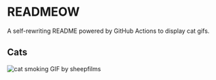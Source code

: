 # READMEOW

A self-rewriting README powered by GitHub Actions to display cat gifs.

## Cats

![cat smoking GIF by sheepfilms](https://media4.giphy.com/media/l0ExdMHUDKteztyfe/200.gif?cid=9acd02dawynxug2dxvlpdtyxe2tnxn1d9fx9ohuja7g1g1nq&ep=v1_gifs_search&rid=200.gif&ct=g)
